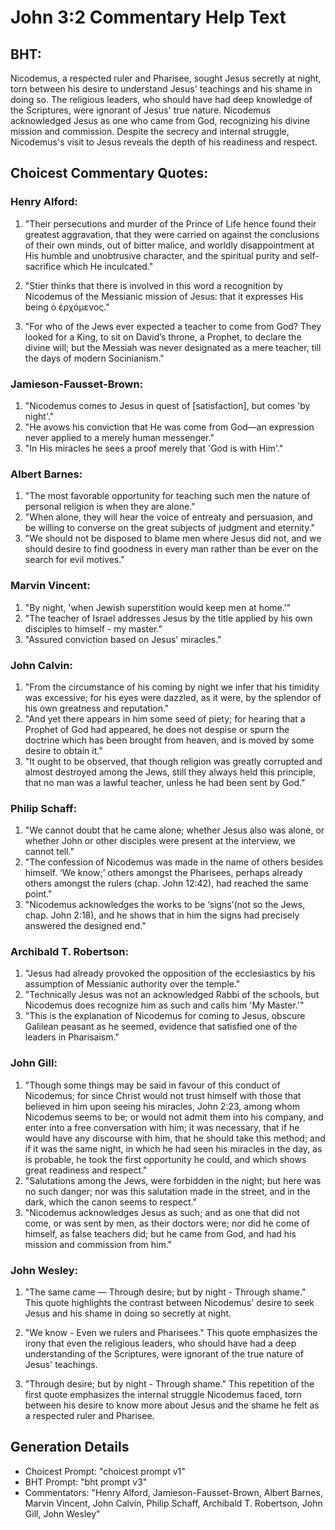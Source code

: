 # John 3:2 Commentary Help Text

## BHT:
Nicodemus, a respected ruler and Pharisee, sought Jesus secretly at night, torn between his desire to understand Jesus' teachings and his shame in doing so. The religious leaders, who should have had deep knowledge of the Scriptures, were ignorant of Jesus' true nature. Nicodemus acknowledged Jesus as one who came from God, recognizing his divine mission and commission. Despite the secrecy and internal struggle, Nicodemus's visit to Jesus reveals the depth of his readiness and respect.

## Choicest Commentary Quotes:
### Henry Alford:
1. "Their persecutions and murder of the Prince of Life hence found their greatest aggravation, that they were carried on against the conclusions of their own minds, out of bitter malice, and worldly disappointment at His humble and unobtrusive character, and the spiritual purity and self-sacrifice which He inculcated."

2. "Stier thinks that there is involved in this word a recognition by Nicodemus of the Messianic mission of Jesus: that it expresses His being ὁ ἐρχόμενος."

3. "For who of the Jews ever expected a teacher to come from God? They looked for a King, to sit on David’s throne, a Prophet, to declare the divine will; but the Messiah was never designated as a mere teacher, till the days of modern Socinianism."

### Jamieson-Fausset-Brown:
1. "Nicodemus comes to Jesus in quest of [satisfaction], but comes 'by night'." 
2. "He avows his conviction that He was come from God—an expression never applied to a merely human messenger."
3. "In His miracles he sees a proof merely that 'God is with Him'."

### Albert Barnes:
1. "The most favorable opportunity for teaching such men the nature of personal religion is when they are alone."
2. "When alone, they will hear the voice of entreaty and persuasion, and be willing to converse on the great subjects of judgment and eternity."
3. "We should not be disposed to blame men where Jesus did not, and we should desire to find goodness in every man rather than be ever on the search for evil motives."

### Marvin Vincent:
1. "By night, 'when Jewish superstition would keep men at home.'"
2. "The teacher of Israel addresses Jesus by the title applied by his own disciples to himself - my master."
3. "Assured conviction based on Jesus' miracles."

### John Calvin:
1. "From the circumstance of his coming by night we infer that his timidity was excessive; for his eyes were dazzled, as it were, by the splendor of his own greatness and reputation."
2. "And yet there appears in him some seed of piety; for hearing that a Prophet of God had appeared, he does not despise or spurn the doctrine which has been brought from heaven, and is moved by some desire to obtain it."
3. "It ought to be observed, that though religion was greatly corrupted and almost destroyed among the Jews, still they always held this principle, that no man was a lawful teacher, unless he had been sent by God."

### Philip Schaff:
1. "We cannot doubt that he came alone; whether Jesus also was alone, or whether John or other disciples were present at the interview, we cannot tell."
2. "The confession of Nicodemus was made in the name of others besides himself. ‘We know;’ others amongst the Pharisees, perhaps already others amongst the rulers (chap. John 12:42), had reached the same point."
3. "Nicodemus acknowledges the works to be ‘signs’(not so the Jews, chap. John 2:18), and he shows that in him the signs had precisely answered the designed end."

### Archibald T. Robertson:
1. "Jesus had already provoked the opposition of the ecclesiastics by his assumption of Messianic authority over the temple."
2. "Technically Jesus was not an acknowledged Rabbi of the schools, but Nicodemus does recognize him as such and calls him 'My Master.'"
3. "This is the explanation of Nicodemus for coming to Jesus, obscure Galilean peasant as he seemed, evidence that satisfied one of the leaders in Pharisaism."

### John Gill:
1. "Though some things may be said in favour of this conduct of Nicodemus; for since Christ would not trust himself with those that believed in him upon seeing his miracles, John 2:23, among whom Nicodemus seems to be; or would not admit them into his company, and enter into a free conversation with him; it was necessary, that if he would have any discourse with him, that he should take this method; and if it was the same night, in which he had seen his miracles in the day, as is probable, he took the first opportunity he could, and which shows great readiness and respect."
2. "Salutations among the Jews, were forbidden in the night; but here was no such danger; nor was this salutation made in the street, and in the dark, which the canon seems to respect."
3. "Nicodemus acknowledges Jesus as such; and as one that did not come, or was sent by men, as their doctors were; nor did he come of himself, as false teachers did; but he came from God, and had his mission and commission from him."

### John Wesley:
1. "The same came — Through desire; but by night - Through shame." This quote highlights the contrast between Nicodemus' desire to seek Jesus and his shame in doing so secretly at night.

2. "We know - Even we rulers and Pharisees." This quote emphasizes the irony that even the religious leaders, who should have had a deep understanding of the Scriptures, were ignorant of the true nature of Jesus' teachings.

3. "Through desire; but by night - Through shame." This repetition of the first quote emphasizes the internal struggle Nicodemus faced, torn between his desire to know more about Jesus and the shame he felt as a respected ruler and Pharisee.


## Generation Details
- Choicest Prompt: "choicest prompt v1"
- BHT Prompt: "bht prompt v3"
- Commentators: "Henry Alford, Jamieson-Fausset-Brown, Albert Barnes, Marvin Vincent, John Calvin, Philip Schaff, Archibald T. Robertson, John Gill, John Wesley"
